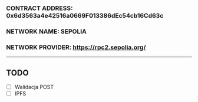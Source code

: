 ### CONTRACT ADDRESS: 0x6d3563a4e42516a0669F013386dEc54cb16Cd63c

### NETWORK NAME: SEPOLIA

### NETWORK PROVIDER: https://rpc2.sepolia.org/

---

## TODO

- [ ] Walidacja POST
- [ ] IPFS
